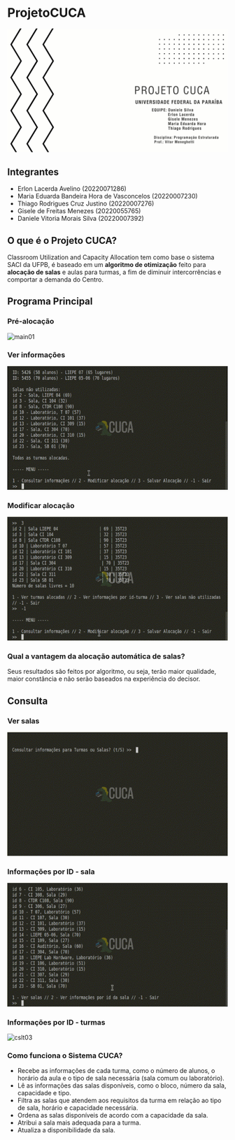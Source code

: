 # ProjetoCUCA

<img src="media/capa-cuca-full.jpg" alt="Capa do Projeto CUCA">

## Integrantes

- Erlon Lacerda Avelino (20220071286)
- Maria Eduarda Bandeira Hora de Vasconcelos (20220007230)
- Thiago Rodrigues Cruz Justino (20220007276)
- Gisele de Freitas Menezes (20220055765)
- Daniele Vitoria Morais Silva (20220007392)

## O que é o Projeto CUCA?
Classroom Utilization and Capacity Allocation tem como base o sistema SACI da UFPB, é baseado em um **algoritmo de otimização** feito para **alocação de salas** e aulas para turmas, a fim de diminuir intercorrências e comportar a demanda do Centro.

## Programa Principal
### Pré-alocação
<img src="/media/main01.GIF" alt="main01">

### Ver informações
<img src="/media/main02.GIF" alt="main02">

### Modificar alocação
<img src="/media/main03.GIF" alt="main03">

### Qual a vantagem da alocação automática de salas?

Seus resultados são feitos por algoritmo, ou seja, terão maior qualidade, maior constância e não serão baseados na experiência do decisor. 

## Consulta
### Ver salas
<img src="/media/cslt01.GIF" alt="cslt01">

### Informações por ID - sala
<img src="/media/cslt02.GIF" alt="cslt02">

### Informações por ID - turmas
<img src="/media/cslt03.GIF" alt="cslt03">

### Como funciona o Sistema CUCA?

- Recebe as informações de cada turma, como o número de alunos, o horário da aula e o tipo de sala necessária (sala comum ou laboratório).
- Lê as informações das salas disponíveis, como o bloco, número da sala, capacidade e tipo.
- Filtra as salas que atendem aos requisitos da turma em relação ao tipo de sala, horário e capacidade necessária.
- Ordena as salas disponíveis de acordo com a capacidade da sala.
- Atribui a sala mais adequada para a turma.
- Atualiza a disponibilidade da sala.
